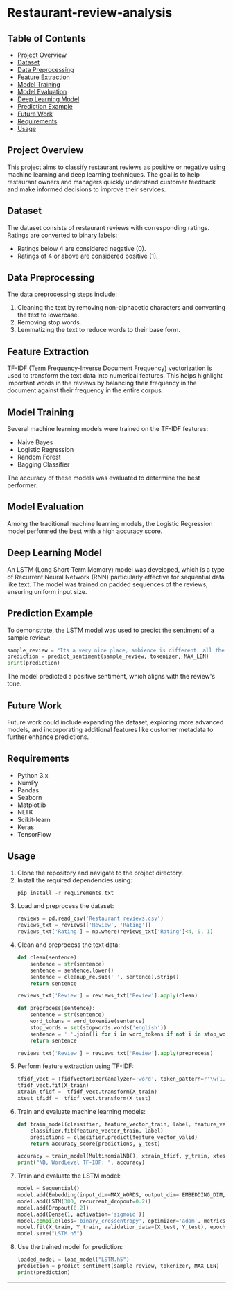 # Restaurant-review-analysis

## Table of Contents
- [Project Overview](#project-overview)
- [Dataset](#dataset)
- [Data Preprocessing](#data-preprocessing)
- [Feature Extraction](#feature-extraction)
- [Model Training](#model-training)
- [Model Evaluation](#model-evaluation)
- [Deep Learning Model](#deep-learning-model)
- [Prediction Example](#prediction-example)
- [Future Work](#future-work)
- [Requirements](#requirements)
- [Usage](#usage)

## Project Overview
This project aims to classify restaurant reviews as positive or negative using machine learning and deep learning techniques. The goal is to help restaurant owners and managers quickly understand customer feedback and make informed decisions to improve their services.

## Dataset
The dataset consists of restaurant reviews with corresponding ratings. Ratings are converted to binary labels:
- Ratings below 4 are considered negative (0).
- Ratings of 4 or above are considered positive (1).

## Data Preprocessing
The data preprocessing steps include:
1. Cleaning the text by removing non-alphabetic characters and converting the text to lowercase.
2. Removing stop words.
3. Lemmatizing the text to reduce words to their base form.

## Feature Extraction
TF-IDF (Term Frequency-Inverse Document Frequency) vectorization is used to transform the text data into numerical features. This helps highlight important words in the reviews by balancing their frequency in the document against their frequency in the entire corpus.

## Model Training
Several machine learning models were trained on the TF-IDF features:
- Naive Bayes
- Logistic Regression
- Random Forest
- Bagging Classifier

The accuracy of these models was evaluated to determine the best performer.

## Model Evaluation
Among the traditional machine learning models, the Logistic Regression model performed the best with a high accuracy score.

## Deep Learning Model
An LSTM (Long Short-Term Memory) model was developed, which is a type of Recurrent Neural Network (RNN) particularly effective for sequential data like text. The model was trained on padded sequences of the reviews, ensuring uniform input size.

## Prediction Example
To demonstrate, the LSTM model was used to predict the sentiment of a sample review:
```python
sample_review = "Its a very nice place, ambience is different, all the food we ordered was very tasty, service is also gud, worth visit. Its reasonable as well. Really a must visit place."
prediction = predict_sentiment(sample_review, tokenizer, MAX_LEN)
print(prediction)
```
The model predicted a positive sentiment, which aligns with the review's tone.

## Future Work
Future work could include expanding the dataset, exploring more advanced models, and incorporating additional features like customer metadata to further enhance predictions.

## Requirements
- Python 3.x
- NumPy
- Pandas
- Seaborn
- Matplotlib
- NLTK
- Scikit-learn
- Keras
- TensorFlow

## Usage
1. Clone the repository and navigate to the project directory.
2. Install the required dependencies using:
    ```bash
    pip install -r requirements.txt
    ```
3. Load and preprocess the dataset:
    ```python
    reviews = pd.read_csv('Restaurant reviews.csv')
    reviews_txt = reviews[['Review', 'Rating']]
    reviews_txt['Rating'] = np.where(reviews_txt['Rating']<4, 0, 1)
    ```
4. Clean and preprocess the text data:
    ```python
    def clean(sentence): 
        sentence = str(sentence)
        sentence = sentence.lower()
        sentence = cleanup_re.sub(' ', sentence).strip()
        return sentence

    reviews_txt['Review'] = reviews_txt['Review'].apply(clean)

    def preprocess(sentence):
        sentence = str(sentence)
        word_tokens = word_tokenize(sentence)
        stop_words = set(stopwords.words('english'))
        sentence = ' '.join([i for i in word_tokens if not i in stop_words])
        return sentence

    reviews_txt['Review'] = reviews_txt['Review'].apply(preprocess)
    ```
5. Perform feature extraction using TF-IDF:
    ```python
    tfidf_vect = TfidfVectorizer(analyzer='word', token_pattern=r'\w{1,}', max_features=5000)
    tfidf_vect.fit(X_train)
    xtrain_tfidf =  tfidf_vect.transform(X_train)
    xtest_tfidf =  tfidf_vect.transform(X_test)
    ```
6. Train and evaluate machine learning models:
    ```python
    def train_model(classifier, feature_vector_train, label, feature_vector_valid):
        classifier.fit(feature_vector_train, label)
        predictions = classifier.predict(feature_vector_valid)
        return accuracy_score(predictions, y_test)

    accuracy = train_model(MultinomialNB(), xtrain_tfidf, y_train, xtest_tfidf)
    print("NB, WordLevel TF-IDF: ", accuracy)
    ```
7. Train and evaluate the LSTM model:
    ```python
    model = Sequential()
    model.add(Embedding(input_dim=MAX_WORDS, output_dim= EMBEDDING_DIM, input_length=MAX_LEN))
    model.add(LSTM(300, recurrent_dropout=0.2))
    model.add(Dropout(0.2))
    model.add(Dense(1, activation='sigmoid'))
    model.compile(loss='binary_crossentropy', optimizer='adam', metrics=['accuracy'])
    model.fit(X_train, Y_train, validation_data=(X_test, Y_test), epochs=10, batch_size=64)
    model.save("LSTM.h5")
    ```
8. Use the trained model for prediction:
    ```python
    loaded_model = load_model("LSTM.h5")
    prediction = predict_sentiment(sample_review, tokenizer, MAX_LEN)
    print(prediction)
    ```

---

